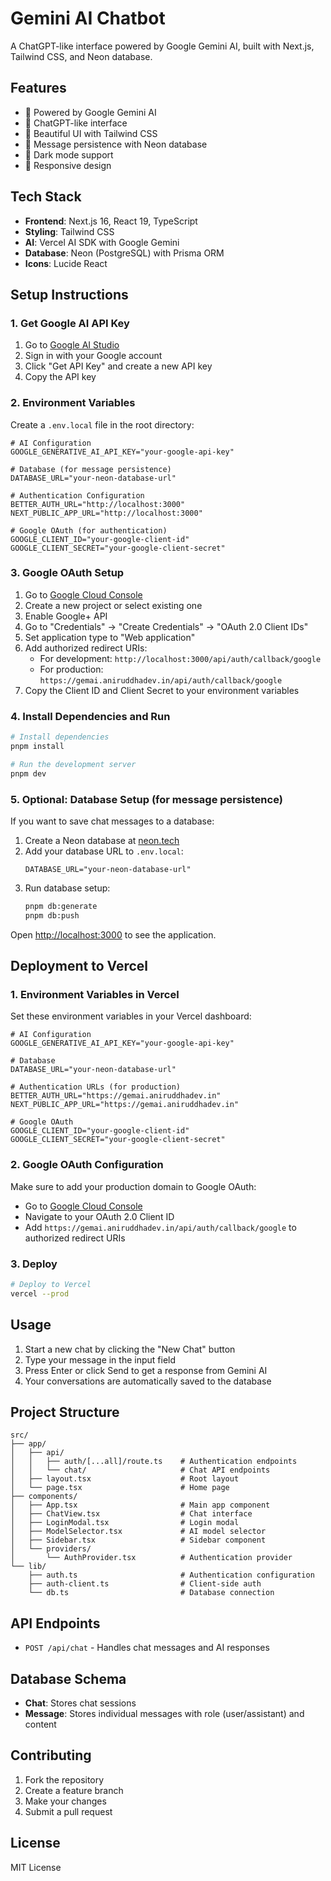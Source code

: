 # Gemini AI Chatbot

A ChatGPT-like interface powered by Google Gemini AI, built with Next.js, Tailwind CSS, and Neon database.

## Features

- 🤖 Powered by Google Gemini AI
- 💬 ChatGPT-like interface
- 🎨 Beautiful UI with Tailwind CSS
- 💾 Message persistence with Neon database
- 🌙 Dark mode support
- 📱 Responsive design

## Tech Stack

- **Frontend**: Next.js 16, React 19, TypeScript
- **Styling**: Tailwind CSS
- **AI**: Vercel AI SDK with Google Gemini
- **Database**: Neon (PostgreSQL) with Prisma ORM
- **Icons**: Lucide React

## Setup Instructions

### 1. Get Google AI API Key

1. Go to [Google AI Studio](https://aistudio.google.com/)
2. Sign in with your Google account
3. Click "Get API Key" and create a new API key
4. Copy the API key

### 2. Environment Variables

Create a `.env.local` file in the root directory:

```env
# AI Configuration
GOOGLE_GENERATIVE_AI_API_KEY="your-google-api-key"

# Database (for message persistence)
DATABASE_URL="your-neon-database-url"

# Authentication Configuration
BETTER_AUTH_URL="http://localhost:3000"
NEXT_PUBLIC_APP_URL="http://localhost:3000"

# Google OAuth (for authentication)
GOOGLE_CLIENT_ID="your-google-client-id"
GOOGLE_CLIENT_SECRET="your-google-client-secret"
```

### 3. Google OAuth Setup

1. Go to [Google Cloud Console](https://console.cloud.google.com/)
2. Create a new project or select existing one
3. Enable Google+ API
4. Go to "Credentials" → "Create Credentials" → "OAuth 2.0 Client IDs"
5. Set application type to "Web application"
6. Add authorized redirect URIs:
   - For development: `http://localhost:3000/api/auth/callback/google`
   - For production: `https://gemai.aniruddhadev.in/api/auth/callback/google`
7. Copy the Client ID and Client Secret to your environment variables

### 4. Install Dependencies and Run

```bash
# Install dependencies
pnpm install

# Run the development server
pnpm dev
```

### 5. Optional: Database Setup (for message persistence)

If you want to save chat messages to a database:

1. Create a Neon database at [neon.tech](https://neon.tech)
2. Add your database URL to `.env.local`:
   ```env
   DATABASE_URL="your-neon-database-url"
   ```
3. Run database setup:
   ```bash
   pnpm db:generate
   pnpm db:push
   ```

Open [http://localhost:3000](http://localhost:3000) to see the application.

## Deployment to Vercel

### 1. Environment Variables in Vercel

Set these environment variables in your Vercel dashboard:

```env
# AI Configuration
GOOGLE_GENERATIVE_AI_API_KEY="your-google-api-key"

# Database
DATABASE_URL="your-neon-database-url"

# Authentication URLs (for production)
BETTER_AUTH_URL="https://gemai.aniruddhadev.in"
NEXT_PUBLIC_APP_URL="https://gemai.aniruddhadev.in"

# Google OAuth
GOOGLE_CLIENT_ID="your-google-client-id"
GOOGLE_CLIENT_SECRET="your-google-client-secret"
```

### 2. Google OAuth Configuration

Make sure to add your production domain to Google OAuth:
- Go to [Google Cloud Console](https://console.cloud.google.com/)
- Navigate to your OAuth 2.0 Client ID
- Add `https://gemai.aniruddhadev.in/api/auth/callback/google` to authorized redirect URIs

### 3. Deploy

```bash
# Deploy to Vercel
vercel --prod
```

## Usage

1. Start a new chat by clicking the "New Chat" button
2. Type your message in the input field
3. Press Enter or click Send to get a response from Gemini AI
4. Your conversations are automatically saved to the database

## Project Structure

```
src/
├── app/
│   ├── api/
│   │   ├── auth/[...all]/route.ts    # Authentication endpoints
│   │   └── chat/                     # Chat API endpoints
│   ├── layout.tsx                    # Root layout
│   └── page.tsx                      # Home page
├── components/
│   ├── App.tsx                       # Main app component
│   ├── ChatView.tsx                  # Chat interface
│   ├── LoginModal.tsx                # Login modal
│   ├── ModelSelector.tsx             # AI model selector
│   ├── Sidebar.tsx                   # Sidebar component
│   └── providers/
│       └── AuthProvider.tsx          # Authentication provider
└── lib/
    ├── auth.ts                       # Authentication configuration
    ├── auth-client.ts                # Client-side auth
    └── db.ts                         # Database connection
```

## API Endpoints

- `POST /api/chat` - Handles chat messages and AI responses

## Database Schema

- **Chat**: Stores chat sessions
- **Message**: Stores individual messages with role (user/assistant) and content

## Contributing

1. Fork the repository
2. Create a feature branch
3. Make your changes
4. Submit a pull request

## License

MIT License